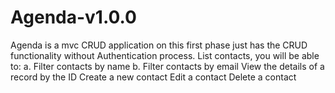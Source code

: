 # Agenda-v1.0.0
Agenda is a mvc CRUD application on this first phase just has the CRUD functionality without Authentication process. 
List contacts, you will be able to:
    a. Filter contacts by name 
    b. Filter contacts by email
View the details of a record by the ID
Create a new contact
Edit a contact
Delete a contact
